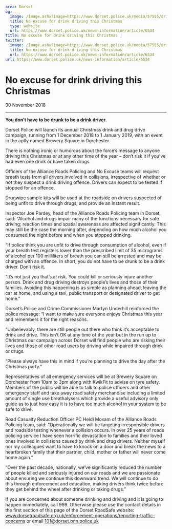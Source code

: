 ```yaml
area: Dorset
og:
  image: /Image.ashx?image=https://www.dorset.police.uk/media/57555/drink-drive-tests.jpg&amp;amp;width=150
  title: No excuse for drink driving this Christmas
  type: website
  url: https://www.dorset.police.uk/news-information/article/6534
title: No excuse for drink driving this Christmas |
twitter:
  image: /Image.ashx?image=https://www.dorset.police.uk/media/57555/drink-drive-tests.jpg&amp;amp;width=150
  title: No excuse for drink driving this Christmas
  url: https://www.dorset.police.uk/news-information/article/6534
url: https://www.dorset.police.uk/news-information/article/6534
```

# No excuse for drink driving this Christmas

30 November 2018

* * *

**You don’t have to be drunk to be a drink driver.**

Dorset Police will launch its annual Christmas drink and drug drive campaign, running from 1 December 2018 to 1 January 2019, with an event in the aptly named Brewery Square in Dorchester.

There is nothing ironic or humorous about the force’s message to anyone driving this Christmas or at any other time of the year – don’t risk it if you’ve had even one drink or have taken drugs.

Officers of the Alliance Roads Policing and No Excuse teams will request breath tests from all drivers involved in collisions, irrespective of whether or not they suspect a drink driving offence. Drivers can expect to be tested if stopped for an offence.

Drugwipe sample kits will be used at the roadside on drivers suspected of being unfit to drive through drugs, and provide an instant result.

Inspector Joe Pardey, head of the Alliance Roads Policing team in Dorset, said: “Alcohol and drugs impair many of the functions necessary for safe driving; reaction times and spatial awareness are affected significantly. This may still be the case the morning after, depending on how much alcohol you consumed the night before and when you stopped drinking.

“If police think you are unfit to drive through consumption of alcohol, even if your breath test registers lower than the prescribed limit of 35 micrograms of alcohol per 100 milliliters of breath you can still be arrested and may be charged with an offence. In short, you do not have to be drunk to be a drink driver. Don’t risk it.

“It’s not just you that’s at risk. You could kill or seriously injure another person. Drink and drug driving destroys people’s lives and those of their families. Avoiding this happening is as simple as planning ahead, leaving the car at home, and using a taxi, public transport or designated driver to get home.”

Dorset’s Police and Crime Commissioner Martyn Underhill reinforced the police message: “I want to make sure everyone enjoys Christmas this year and remembers it for the right reasons.

“Unbelievably, there are still people out there who think it’s acceptable to drink and drive. This isn’t OK at any time of the year but in the run up to Christmas our campaign across Dorset will find people who are risking their lives and those of other road users by driving while impaired through drink or drugs.

“Please always have this in mind if you’re planning to drive the day after the Christmas party.”

Representatives of all emergency services will be at Brewery Square on Dorchester from 10am to 3pm along with KwikFit to advise on tyre safety. Members of the public will be able to talk to police officers and other emergency staff and take away road safety merchandise including a limited amount of single use breathalysers which provide a useful advisory only guide as to just how easy it is to have too much alcohol in your system to be safe to drive.

Road Casualty Reduction Officer PC Heidi Moxam of the Alliance Roads Policing team, said: “Operationally we will be targeting irresponsible drivers and roadside testing whenever a collision occurs. In over 25 years of roads policing service I have seen horrific devastation to families and their loved ones involved in collisions caused by drink and drug drivers. Neither myself nor my colleagues want to have to knock on a door and break the news to a heartbroken family that their partner, child, mother or father will never come home again.”

“Over the past decade, nationally, we’ve significantly reduced the number of people killed and seriously injured on our roads and we are passionate about ensuring we continue this downward trend. We will continue to do this through enforcement and education, making drivers think twice before they get behind the wheel after drinking or taking drugs.”

If you are concerned about someone drinking and driving and it is going to happen immediately, call 999. Otherwise please use the contact details in the first section of this page of the Dorset RoadSafe website: www.dorsetroadsafe.org.uk/enforcement-operations/reporting-traffic-concerns or email 101@dorset.pnn.police.uk
